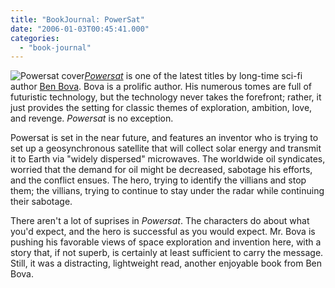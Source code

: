 ```yaml
---
title: "BookJournal: PowerSat"
date: "2006-01-03T00:45:41.000"
categories: 
  - "book-journal"
---
```


![Powersat cover](http://www.scifi.com/sfw/issue407/powersat.jpg)[_Powersat_](http://www.amazon.com/exec/obidos/redirect?tag=caedmonscalln-20%26link_code=xm2%26camp=2025%26creative=165953%26path=http://www.amazon.com/gp/redirect.html%253fASIN=0765309238%2526tag=caedmonscalln-20%2526lcode=xm2%2526cID=2025%2526ccmID=165953%2526location=/o/ASIN/0765309238%25253FSubscriptionId=0EMV44A9A5YT1RVDGZ82 "View product details at Amazon") is one of the latest titles by long-time sci-fi author [Ben Bova](http://www.benbova.com). Bova is a prolific author. His numerous tomes are full of futuristic technology, but the technology never takes the forefront; rather, it just provides the setting for classic themes of exploration, ambition, love, and revenge. _Powersat_ is no exception.

Powersat is set in the near future, and features an inventor who is trying to set up a geosynchronous satellite that will collect solar energy and transmit it to Earth via "widely dispersed" microwaves. The worldwide oil syndicates, worried that the demand for oil might be decreased, sabotage his efforts, and the conflict ensues. The hero, trying to identify the villians and stop them; the villians, trying to continue to stay under the radar while continuing their sabotage.

There aren't a lot of suprises in _Powersat_. The characters do about what you'd expect, and the hero is successful as you would expect. Mr. Bova is pushing his favorable views of space exploration and invention here, with a story that, if not superb, is certainly at least sufficient to carry the message. Still, it was a distracting, lightweight read, another enjoyable book from Ben Bova.

